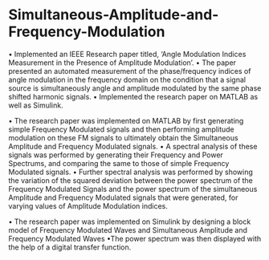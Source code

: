 # Simultaneous-Amplitude-and-Frequency-Modulation
• Implemented an IEEE Research paper titled, ‘Angle Modulation Indices Measurement in the Presence of Amplitude Modulation’.
• The paper presented an automated measurement of the phase/frequency indices of angle modulation in the frequency domain on the condition that a signal source is simultaneously angle and amplitude modulated by the same phase shifted harmonic signals.
• Implemented the research paper on MATLAB as well as Simulink.

• The research paper was implemented on MATLAB by first generating simple Frequency Modulated signals and then performing amplitude modulation on these FM signals to ultimately obtain the Simultaneous Amplitude and Frequency Modulated signals.
• A spectral analysis of these signals was performed by generating their Frequency and Power Spectrums, and comparing the same to those of simple Frequency Modulated signals.
• Further spectral analysis was performed by showing the variation of the squared deviation between the power spectrum of the Frequency Modulated Signals and the power spectrum of the simultaneous Amplitude and Frequency Modulated signals that were generated, for varying values of Amplitude Modulation indices. 

• The research paper was implemented on Simulink by designing a block model of Frequency Modulated Waves and Simultaneous Amplitude and Frequency Modulated Waves
•The power spectrum was then displayed with the help of a digital transfer function.
